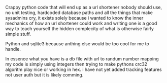 Crappy python code that will end up as a url shortener nobody should use, no unit testing, hardcoded database paths and all the things that make sysadmins cry, it exists solely because i wanted to know the inner mechanics of how an url shortener could work and writing one is a good way to teach yourself the hidden complecity of what is otherwise fairly simple stuff. 

Python and sqlite3 because anthing else would be too cool for me to handle.

In essence what you have is a db file with url to randum number mapping my code is simply using integers then trying to make pythons crc32 algoritm play nice or working in hex. i have not yet added tracking features not user auth but it is likely comming. 
